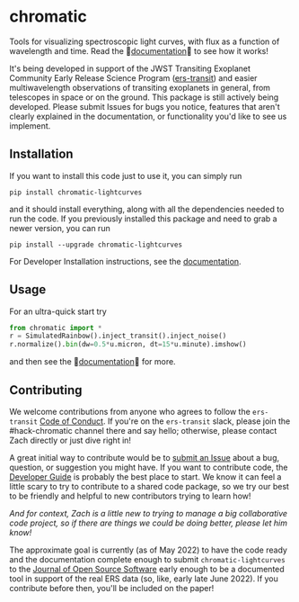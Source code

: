 # chromatic
Tools for visualizing spectroscopic light curves, with flux as a function of wavelength and time. Read the 🌈[documentation](https://zkbt.github.io/chromatic/)🌈 to see how it works!

It's being developed in support of the JWST Transiting Exoplanet Community Early Release Science Program ([ers-transit](https://ers-transit.github.io/)) and easier multiwavelength observations of transiting exoplanets in general, from telescopes in space or on the ground. This package is still actively being developed. Please submit Issues for bugs you notice, features that aren't clearly explained in the documentation, or functionality you'd like to see us implement.

## Installation
If you want to install this code just to use it, you can simply run

```
pip install chromatic-lightcurves
```

and it should install everything, along with all the dependencies needed to run the code. If you previously installed this package and need to grab a newer version, you can run

```
pip install --upgrade chromatic-lightcurves
```
For Developer Installation instructions, see the [documentation](https://zkbt.github.io/chromatic/installation/).

## Usage

For an ultra-quick start try
```python
from chromatic import *
r = SimulatedRainbow().inject_transit().inject_noise()
r.normalize().bin(dw=0.5*u.micron, dt=15*u.minute).imshow()
```
and then see the 🌈[documentation](https://zkbt.github.io/chromatic/)🌈  for more.


## Contributing

We welcome contributions from anyone who agrees to follow the `ers-transit` [Code of Conduct](https://ers-transit.github.io/code-of-conduct.html#ers-transit). If you're on the `ers-transit` slack, please join the #hack-chromatic channel there and say hello; otherwise, please contact Zach directly or just dive right in!

A great initial way to contribute would be to [submit an Issue](https://github.com/zkbt/chromatic/issues) about a bug, question, or suggestion you might have. If you want to contribute code, the [Developer Guide](https://zkbt.github.io/chromatic/designing/) is probably the best place to start. We know it can feel a little scary to try to contribute to a shared code package, so we try our best to be friendly and helpful to new contributors trying to learn how!

*And for context, Zach is a little new to trying to manage a big collaborative code project, so if there are things we could be doing better, please let him know!*

The approximate goal is currently (as of May 2022) to have the code ready and the documentation complete enough to submit `chromatic-lightcurves` to the [Journal of Open Source Software](https://joss.theoj.org/) early enough to be a documented tool in support of the real ERS data (so, like, early late June 2022). If you contribute before then, you'll be included on the paper!
